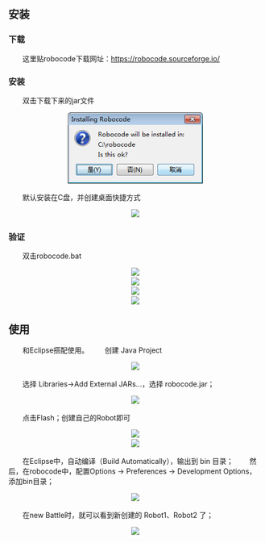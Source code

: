 
<!-- ---
layout: post
title: " Robocode教程"
date: 2022-04-10 
description: "分享~"
tag: Robocode
---    -->


## 安装

### 下载

&ensp;&ensp;&ensp;&ensp;这里贴robocode下载网址：https://robocode.sourceforge.io/

### 安装

&ensp;&ensp;&ensp;&ensp;双击下载下来的jar文件

<div align=center>
 <img src="/images/blog_images/robocode/安装r.png"/>
</div>

&ensp;&ensp;&ensp;&ensp;默认安装在C盘，并创建桌面快捷方式

<div align=center>
 <img src="/images/blog_imagesrobocode/安装c.png"/>
</div>

### 验证

&ensp;&ensp;&ensp;&ensp;双击robocode.bat

<div align=center>
 <img src="/images/blog_imagesrobocode/验证1.png"/>
</div>

<div align=center>
 <img src="/images/blog_imagesrobocode/验证2.png"/>
</div>

<div align=center>
 <img src="/images/blog_imagesrobocode/验证3.png"/>
</div>

<div align=center>
 <img src="/images/blog_imagesrobocode/验证4.png"/>
</div>

## 使用

  &ensp;&ensp;&ensp;&ensp;和Eclipse搭配使用。
  &ensp;&ensp;&ensp;&ensp;创建 Java Project
  
  <div align=center>
  <img src="/images/blog_imagesrobocode/使用1.png"/>
  </div>

 &ensp;&ensp;&ensp;&ensp;选择 Libraries→Add External JARs...，选择 robocode.jar；
 
 <div align=center>
 <img src="/images/blog_imagesrobocode/使用2.png"/>
 </div>
 
 &ensp;&ensp;&ensp;&ensp;点击Flash；创建自己的Robot即可
 
 <div align=center>
 <img src="/images/blog_imagesrobocode/使用3.png"/>
 </div>
 
 <div align=center>
 <img src="/images/blog_imagesrobocode/使用4.png"/>
 </div>
 
 &ensp;&ensp;&ensp;&ensp;在Eclipse中，自动编译（Build Automatically），输出到 bin 目录； 
 &ensp;&ensp;&ensp;&ensp;然后，在robocode中，配置Options → Preferences → Development Options，添加bin目录；
 
 <div align=center>
 <img src="/images/blog_imagesrobocode/使用5.png"/>
 </div>
 
 &ensp;&ensp;&ensp;&ensp;在new Battle时，就可以看到新创建的 Robot1、Robot2 了；
 
 <div align=center>
 <img src="/images/blog_imagesrobocode/使用6.png"/>
 </div>
